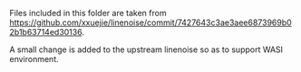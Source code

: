 Files included in this folder are taken from <https://github.com/xxuejie/linenoise/commit/7427643c3ae3aee6873969b02b1b63714ed30136>.

A small change is added to the upstream linenoise so as to support WASI environment.
